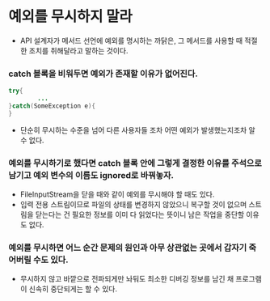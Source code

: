 # 예외를 무시하지 말라

- API 설계자가 메서드 선언에 예외를 명시하는 까닭은, 그 메서드를 사용할 때 적절한 조치를 취해달라고 말하는 것이다.

### catch 블록을 비워두면 예외가 존재할 이유가 없어진다.

```java
try{
        ...
}catch(SomeException e){
}
```
- 단순히 무시하는 수준을 넘어 다른 사용자들 조차 어떤 예외가 발생했는지조차 알 수 없다.

### 예외를 무시하기로 했다면 catch 블록 안에 그렇게 결정한 이유를 주석으로 남기고 예외 변수의 이름도 ignored로 바꿔놓자.

- FileInputStream을 닫을 때와 같이 예외를 무시해야 할 때도 있다.
- 입력 전용 스트림이므로 파일의 상태를 변경하지 않았으니 복구할 것이 없으며 스트림을 닫는다는 건 필요한 정보를
이미 다 읽었다는 뜻이니 남은 작업을 중단할 이유도 없다.

### 예외를 무시하면 어느 순간 문제의 원인과 아무 상관없는 곳에서 갑자기 죽어버릴 수도 있다.

- 무시하지 않고 바깥으로 전파되게만 놔둬도 최소한 디버깅 정보를 남긴 채 프로그램이 신속히 중단되게는 할 수 있다.

